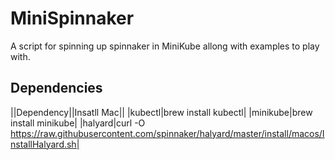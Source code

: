 # MiniSpinnaker

A script for spinning up spinnaker in MiniKube allong with examples to play with.

## Dependencies

||Dependency||Insatll Mac||
|kubectl|brew install kubectl|
|minikube|brew install minikube|
|halyard|curl -O https://raw.githubusercontent.com/spinnaker/halyard/master/install/macos/InstallHalyard.sh|

